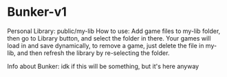 # Bunker-v1
Personal Library: public/my-lib
How to use:
Add game files to my-lib folder, then go to Library button, and select the folder in there.
Your games will load in and save dynamically, to remove a game, just delete the file in my-lib, and then refresh the library by re-selecting the folder.

Info about Bunker: idk if this will be something, but it's here anyway
